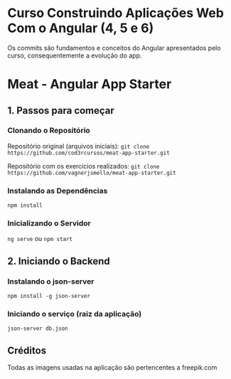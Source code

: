 # Curso Construindo Aplicações Web Com o Angular (4, 5 e 6)

Os commits são fundamentos e conceitos do Angular apresentados pelo curso, consequentemente a evolução do app.

# Meat - Angular App Starter

## 1. Passos para começar

### Clonando o Repositório

Repositório original (arquivos iniciais): `git clone https://github.com/cod3rcursos/meat-app-starter.git`

Repositório com os exercícios realizados: `git clone https://github.com/vagnerjsmello/meat-app-starter.git`

### Instalando as Dependências

`npm install`

### Inicializando o Servidor

`ng serve` ou `npm start`

## 2. Iniciando o Backend

### Instalando o json-server

`npm install -g json-server`

### Iniciando o serviço (raiz da aplicação)

`json-server db.json`

## Créditos

Todas as imagens usadas na aplicação são pertencentes a freepik.com

